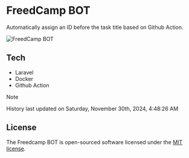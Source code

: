 # FreedCamp BOT

Automatically assign an ID before the task title based on Github Action.

![FreedCamp BOT](https://repository-images.githubusercontent.com/737932867/7d34798b-2680-471c-b089-a78a718d3d6a)

## Tech

- Laravel
- Docker
- Github Action

> [!NOTE]  
> History last updated on Saturday, November 30th, 2024, 4:48:26 AM

## License

The Freedcamp BOT is open-sourced software licensed under the [MIT license](https://opensource.org/licenses/MIT).
